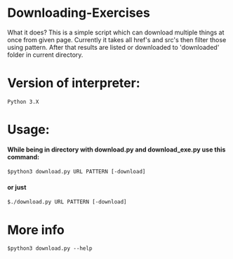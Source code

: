 # Downloading-Exercises
What it does?
This is a simple script which can download multiple things at once from given page. Currently it takes all href's and src's then filter those using pattern. After that results are listed or downloaded to 'downloaded' folder in current directory. 

# Version of interpreter:
	Python 3.X

# Usage:
#### While being in directory with download.py and download_exe.py use this command:
	$python3 download.py URL PATTERN [-download]
#### or just
	$./download.py URL PATTERN [-download]

# More info
	$python3 download.py --help
